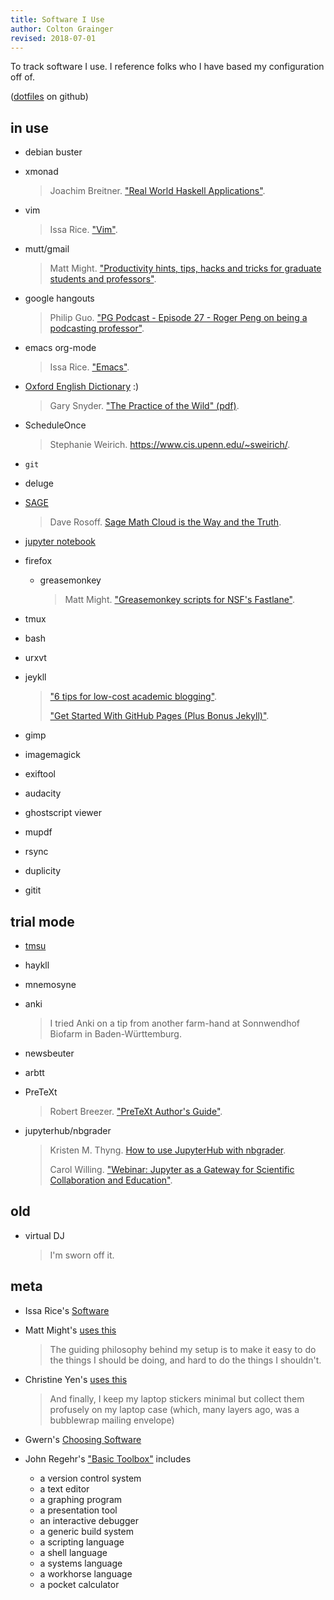 ```yaml
---
title: Software I Use
author: Colton Grainger
revised: 2018-07-01
---
```


To track software I use. I reference folks who I have based my configuration off of.

([dotfiles](https://github.com/coltongrainger/dotfiles) on github)

## in use

- debian buster

- xmonad

  > Joachim Breitner. ["Real World Haskell Applications"](https://www.joachim-breitner.de/blog/606-Real_World_Haskell_Applications).

- vim

  > Issa Rice. ["Vim"](https://issarice.com/vim).

- mutt/gmail

  > Matt Might. ["Productivity hints, tips, hacks and tricks for graduate students and professors"](http://matt.might.net/articles/productivity-tips-hints-hacks-tricks-for-grad-students-academics/).

- google hangouts

  > Philip Guo. ["PG Podcast - Episode 27 - Roger Peng on being a podcasting professor"](http://pgbovine.net/PG-Podcast-27-Roger-Peng.htm).

- emacs org-mode

  > Issa Rice. ["Emacs"](https://issarice.com/emacs). 

- [Oxford English Dictionary](http://users.datarealm.com/xywwweb/oed.shtml) :)

  > Gary Snyder. ["The Practice of the Wild" (pdf)](https://terebess.hu/zen/mesterek/The-Practice-of-the-Wild-by-Gary-Snyder.pdf).

- ScheduleOnce 

  > Stephanie Weirich. <https://www.cis.upenn.edu/~sweirich/>.

- `git`

- deluge

- [SAGE](https://doc.sagemath.org/html/en/index.html)

  > Dave Rosoff. [Sage Math Cloud is the Way and the Truth](https://github.com/daverosoff/daverosoff.github.io/blob/master/blog/_posts/2016-12-14-teaching-cplusplus-in-smc.md#sagemathcloud-is-the-way-and-the-truth).

- [jupyter notebook]()

- firefox

  - greasemonkey

    > Matt Might. ["Greasemonkey scripts for NSF's Fastlane"](http://matt.might.net/articles/greasemonkey-scripts-for-nsf-fastlane/).

- tmux

- bash

- urxvt

- jeykll

  > ["6 tips for low-cost academic blogging"](http://matt.might.net/articles/how-to-blog-as-an-academic/).
  > 
  > ["Get Started With GitHub Pages (Plus Bonus Jekyll)"](https://24ways.org/2013/get-started-with-github-pages/). 

- gimp

- imagemagick

- exiftool


- audacity

- ghostscript viewer

- mupdf

- rsync

- duplicity

- gitit

## trial mode

- [tmsu](https://tmsu.org/)

- haykll

- mnemosyne

- anki

  > I tried Anki on a tip from another farm-hand at Sonnwendhof Biofarm in Baden-Württemburg.

- newsbeuter

- arbtt

- PreTeXt

  > Robert Breezer. ["PreTeXt Author's Guide"](http://mathbook.pugetsound.edu/doc/author-guide/html/pretext-author-guide.html). 

- jupyterhub/nbgrader

  > Kristen M. Thyng. [How to use JupyterHub with nbgrader](http://kristenthyng.com/blog/2016/09/07/jupyterhub+nbgrader/). 
  >
  > Carol Willing. ["Webinar: Jupyter as a Gateway for Scientific Collaboration and Education"](https://www.youtube.com/watch?v=QipkhnBS6hw&feature=youtu.be&t=19m46s).

## old

- virtual DJ

  > I'm sworn off it.
  
## meta 

- Issa Rice's [Software](https://issarice.com/software)

- Matt Might's [uses this](https://usesthis.com/interviews/matt.might/)

  > The guiding philosophy behind my setup is to make it easy to do the things
  > I should be doing, and hard to do the things I shouldn't.

- Christine Yen's [uses this](https://usesthis.com/interviews/christine.yen/) 

  > And finally, I keep my laptop stickers minimal but collect them profusely
  > on my laptop case (which, many layers ago, was a bubblewrap mailing
  > envelope)

- Gwern's [Choosing Software](https://www.gwern.net/Choosing-Software) 

- John Regehr's ["Basic Toolbox"](https://blog.regehr.org/archives/1578) includes

  - a version control system
  - a text editor
  - a graphing program
  - a presentation tool
  - an interactive debugger
  - a generic build system
  - a scripting language
  - a shell language
  - a systems language
  - a workhorse language
  - a pocket calculator
